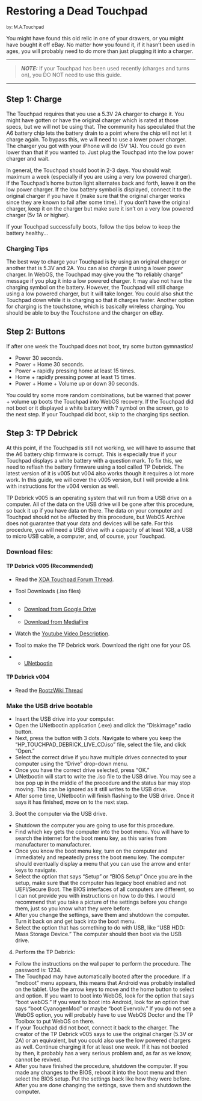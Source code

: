 # Restoring a Dead Touchpad
<sup>by: M.A.Touchpad</sup>

You might have found this old relic in one of your drawers, or you might have bought it off eBay. No matter how you found it, if it hasn’t been used in ages, you will probably need to do more than just plugging it into a charger.

---
> **_NOTE:_**  If your Touchpad has been used recently (charges and turns on), you DO NOT need to use this guide.

---

## Step 1: Charge

The Touchpad requires that you use a 5.3V 2A charger to charge it. You might have gotten or have the original charger which is rated at those specs, but we will not be using that. The community has speculated that the A6 battery chip lets the battery drain to a point where the chip will not let it charge again. To bypass this, we will need to use a lower power charger. The charger you got with your iPhone will do (5V 1A). You could go even lower than that if you wanted to. Just plug the Touchpad into the low power charger and wait. 

In general, the Touchpad should boot in 2-3 days. You should wait maximum a week (especially if you are using a very low powered charger). If the Touchpad’s home button light alternates back and forth, leave it on the low power charger. If the low battery symbol is displayed, connect it to the original charger if you have it (make sure that the original charger works since they are known to fail after some time). If you don’t have the original charger, keep it on the charger but make sure it isn’t on a very low powered charger (5v 1A or higher). 

If your Touchpad successfully boots, follow the tips below to keep the battery healthy...

### Charging Tips

The best way to charge your Touchpad is by using an original charger or another that is 5.3V and 2A. You can also charge it using a lower power charger. In WebOS, the Touchpad may give you the “to reliably charge” message if you plug it into a low powered charger. It may also not have the charging symbol on the battery. However, the Touchpad will still charge using a low powered charger, but it will take longer. You could also shut the Touchpad down while it is charging so that it charges faster. Another option for charging is the touchstone, which is basically wireless charging. You should be able to buy the Touchstone and the charger on eBay.

## Step 2: Buttons

If after one week the Touchpad does not boot, try some button gymnastics!

* Power 30 seconds.
* Power + Home 30 seconds.
* Power + rapidly pressing home at least 15 times.
* Home + rapidly pressing power at least 15 times.
* Power + Home + Volume up or down 30 seconds.

You could try some more random combinations, but be warned that power + volume up boots the Touchpad into WebOS recovery. If the Touchpad did not boot or it displayed a white battery with ? symbol on the screen, go to the next step. If your Touchpad did boot, skip to the charging tips section.

## Step 3: TP Debrick

At this point, if the Touchpad is still not working, we will have to assume that the A6 battery chip firmware is corrupt. This is especially true if your Touchpad displays a white battery with a question mark. To fix this, we need to reflash the battery firmware using a tool called TP Debrick. The latest version of it is v005 but v004 also works though it requires a lot more work. In this guide, we will cover the v005 version, but I will provide a link with instructions for the v004 version as well.

TP Debrick v005 is an operating system that will run from a USB drive on a computer. All of the data on the USB drive will be gone after this procedure, so back it up if you have data on there. The data on your computer and Touchpad should not be affected by this procedure, but WebOS Archive does not guarantee that your data and devices will be safe. For this procedure, you will need a USB drive with a capacity of at least 1GB, a USB to micro USB cable, a computer, and, of course, your Touchpad.

### Download files:

#### TP Debrick v005 (Recommended)

+ Read the <a href="https://forum.xda-developers.com/t/hp-touchpad-debrick-linux-live-cd.4189245/" target="_blank">XDA Touchpad Forum Thread</a>.

+ Tool Downloads (.iso files)
+ + <a href="https://drive.google.com/file/d/1XUJNWqvkfH6WwMi0cTDn99JB1pdf3q-y/view?usp=sharing" target="_blank">Download from Google Drive</a> 
+ + <a href="http://www.mediafire.com/file/0xu1u2s3afjas9a/HP_TOUCHPAD_DEBRICK_LIVE_CD.iso/file" target="_blank">Download from MediaFire</a>

+ Watch the <a href="https://www.youtube.com/watch?v=WKrXu99XvA0&feature=youtu.be" target="_blank">Youtube Video Description</a>.

+ Tool to make the TP Debrick work. Download the right one for your OS.
+ + <a href="https://unetbootin.github.io/">UNetbootin</a>


#### TP Debrick v004

+ Read the <a href="https://www.rootzwiki.com/threads/tpdebrick-v004.38786/" target="_blank">RootzWiki Thread</a>

### Make the USB drive bootable

* Insert the USB drive into your computer.
* Open the UNetbootin application (.exe) and click the “Diskimage” radio button.
* Next, press the button with 3 dots. Navigate to where you keep the “HP_TOUCHPAD_DEBRICK_LIVE_CD.iso” file, select the file, and click “Open.”
* Select the correct drive if you have multiple drives connected to your computer using the “Drive” drop-down menu.
* Once you have the correct drive selected, press “OK.”
* UNetbootin will start to write the .iso file to the USB drive. You may see a box pop up in the middle of the procedure and the status bar may stop moving. This can be ignored as it still writes to the USB drive.
* After some time, UNetbootin will finish flashing to the USB drive. Once it says it has finished, move on to the next step.
3. Boot the computer via the USB drive.
* Shutdown the computer you are going to use for this procedure.
* Find which key gets the computer into the boot menu. You will have to search the internet for the boot menu key, as this varies from manufacturer to manufacturer.
* Once you know the boot menu key, turn on the computer and immediately and repeatedly press the boot menu key. The computer should eventually display a menu that you can use the arrow and enter keys to navigate.
* Select the option that says “Setup” or “BIOS Setup” Once you are in the setup, make sure that the computer has legacy boot enabled and not UEFI/Secure Boot. The BIOS interfaces of all computers are different, so I can not provide you with instructions on how to do this. I would recommend that you take a picture of the settings before you change them, just so you know what they were before.
* After you change the settings, save them and shutdown the computer. Turn it back on and get back into the boot menu.
* Select the option that has something to do with USB, like “USB HDD: Mass Storage Device.” The computer should then boot via the USB drive.
4. Perform the TP Debrick:
* Follow the instructions on the wallpaper to perform the procedure. The password is: 1234.
* The Touchpad may have automatically booted after the procedure. If a “moboot” menu appears, this means that Android was probably installed on the tablet. Use the arrow keys to move and the home button to select and option. If you want to boot into WebOS, look for the option that says “boot webOS.” If you want to boot into Android, look for an option that says “boot CyanogenMod” or maybe “boot Evervolv.” If you do not see a WebOS option, you will probably have to use WebOS Doctor and the TP Toolbox to put WebOS on there.
* If your Touchpad did not boot, connect it back to the charger. The creator of the TP Debrick v005 says to use the original charger (5.3V or 2A) or an equivalent, but you could also use the low powered chargers as well. Continue charging it for at least one week. If it has not booted by then, it probably has a very serious problem and, as far as we know, cannot be revived.
* After you have finished the procedure, shutdown the computer. If you made any changes to the BIOS, reboot it into the boot menu and then select the BIOS setup. Put the settings back like how they were before. After you are done changing the settings, save them and shutdown the computer.